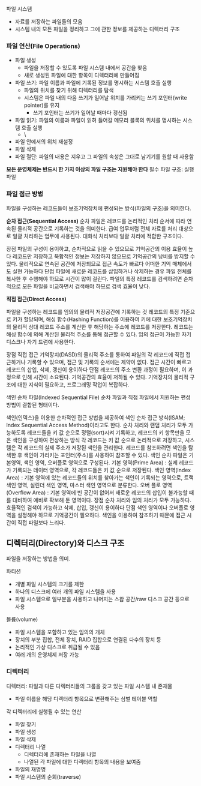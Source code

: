 파일 시스템
- 자료를 저장하는 파일들의 모음
- 시스템 내의 모든 파일을 정리하고 그에 관한 정보를 제공하는 디렉터리 구조

### 파일 연산(File Operations)
- 파일 생성
    - 파일을 저장할 수 있도록 파일 시스템 내에서 공간을 찾음
    - 새로 생성된 파일에 대한 항목이 디렉터리에 만들어짐
- 파일 쓰기: 파일 이름과 파일에 기록된 정보를 명시하는 시스템 호출 실행
    - 파일의 위치를 찾기 위해 디렉터리를 탐색
    - 시스템은 파일 내의 다음 쓰기가 일어날 위치를 가리키는 쓰기 포인터(write pointer)를 유지
        - 쓰기 포인터는 쓰기가 일어날 때마다 갱신됨
- 파일 읽기: 파일의 이름과 파일이 읽혀 들어갈 메모리 블록의 위치를 명시하는 시스템 호출 실행
    - \
- 파일 안에서의 위치 재설정
- 파일 삭제
- 파일 절단: 파일의 내용은 지우고 그 파일의 속성은 그대로 남기기를 원할 때 사용함

**모든 운영체제는 반드시 한 가지 이상의 파일 구조는 지원해야 한다**
필수 파일 구조: 실행 파일 

### 파일 접근 방법
파일을 구성하는 레코드들이 보조기억장치에 편성되는 방식(파일의 구조)을 의미한다. 

**순차 접근(Sequential Access)**
순차 파일은 레코드를 논리적인 처리 순서에 따라 연속된 물리적 공간으로 기록하는 것을 의미한다.
급여 업무처럼 전체 자료를 처리 대상으로 일괄 처리하는 업무에 사용된다.
대화식 처리보다 일괄 처리에 적합한 구조이다.

장점
파일의 구성이 용이하고, 순차적으로 읽을 수 있으므로 기억공간의 이용 효율이 높다
레코드만 저장하고 북합적인 정보는 저장하지 않으므로 기억공간의 낭비를 방지할 수 있다.
물리적으로 연속된 공간에 저장되므로 접근 속도가 빠르다
어떠한 기억 매체에서도 실현 가능하다
단점
파일에 새로운 레코드를 삽입하거나 삭제하는 경우 파일 전체를 복사한 후 수행해야 하므로 시간이 많이 걸린다.
파일의 특정 레코드를 검색하려면 순차적으로 모든 파일을 비교하면서 검색해야 하므로 검색 효율이 낮다.

**직접 접근(Direct Access)**

파일을 구성하는 레코드를 임의의 물리적 저장공간에 기록하는 것
레코드의 특정 기준으로 키가 할당되며, 해싱 함수(Hashing Function)를 이용하여 키에 대한 보조기억장치의 물리적 상대 레코드 주소를 계산한 후 해당하는 주소에 레코드를 저장한다.
레코드는 해싱 함수에 의해 계산된 물리적 주소를 통해 접근할 수 있다.
임의 접근이 가능한 자기 디스크나 자기 드럼에 사용한다.

장점
직접 접근 기억장치(DASD)의 물리적 주소를 통하여 파일의 각 레코드에 직접 접근하거나 기록할 수 있으며, 접근 및 기록의 순서에는 제약이 없다.
접근 시간이 빠르고 레코드의 삽입, 삭제, 갱신이 용이하다
단점
레코드의 주소 변환 과정이 필요하며, 이 과정으로 인해 시간이 소요된다.
기억공간의 효율이 저하될 수 있다.
기억장치의 물리적 구조에 대한 지식이 필요하고, 프로그래밍 작업이 복잡하다.

색인 순차 파일(Indexed Sequential File)
순차 파일과 직접 파일에서 지원하는 편성 방법이 결합된 형태이다.


색인(인덱스)을 이용한 순차적인 접근 방법을 제공하여 색인 순차 접근 방식(ISAM; Index Sequential Access Method)이라고도 한다.
순차 처리와 랜덤 처리가 모두 가능하도록 레코드들을 키 값 순으로 정렬(sort)시켜 기록하고, 레코드의 키 항목만을 모은 색인을 구성하여 편상하는 방식
각 레코드는 키 값 순으로 논리적으로 저장하고, 시스템은 각 레코드의 실제 주소가 저장된 색인을 관리한다.
레코드를 참조하려면 색인을 탐색한 후 색인이 가리키는 포인터(주소)를 사용하여 참조할 수 있다.
색인 순차 파일은 기본영역, 색인 영역, 오버플로 영역으로 구성된다.
기본 영역(Prime Area) : 실제 레코드가 기록되는 데이터 영역으로, 각 레코드들은 키 값 순으로 저장된다.
색인 영역(Index Area) : 기본 영역에 있는 레코드들의 위치를 찾아가는 색인이 기록되는 영역으로, 트랙 색인 영역, 실린더 색인 영역, 마스터 색인 영역으로 분류한다.
오버 플로 영역(Overflow Area) : 기본 영역에 빈 공간이 없어서 새로운 레코드의 삽입이 불가능할 때를 대비하여 예비로 확보해 둔 영역이다.
장점
순차 처리와 임의 처리가 모두 가능하다.
효율적인 검색이 가능하고 삭제, 삽입, 갱신이 용이하다
단점
색인 영역이나 오버플로 영역을 설정해야 하므로 기억공간이 필요하다.
색인을 이용하여 참조하기 때문에 접근 시간이 직접 파일보다 느리다.

## 디렉터리(Directory)와 디스크 구조 
파일을 저장하는 방법을 의미. 

파티션
- 개별 파일 시스템의 크기를 제한
- 하나의 디스크에 여러 개의 파일 시스템을 사용
- 파일 시스템으로 일부분을 사용하고 나머지는 스왑 공간/raw 디스크 공간 등으로 사용

볼륨(volume)
- 파일 시스템을 포함하고 있는 임의의 개체 
- 장치의 부분 집합, 전체 장치, RAID 집합으로 연결된 다수의 장치 등
- 논리적인 가상 디스크로 취급될 수 있음 
- 여러 개의 운영체제 저장 가능

### 디렉터리 
디렉터리: 파일과 다른 디렉터리들의 그룹을 갖고 있는 파일 시스템 내 존재물
- 파일 이름을 해당 디렉터리 항목으로 변환해주는 심벌 테이블 역할 

각 디렉터리에 실행될 수 있는 연산 
- 파일 찾기
- 파일 생성
- 파일 삭제
- 디렉터리 나열
    - 디렉터리에 존재하는 파일을 나열
    - 나열된 각 파일에 대한 디렉터리 항목의 내용을 보여줌
- 파일의 재명명 
- 파일 시스템의 순회(traverse)